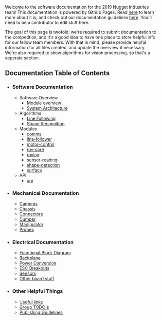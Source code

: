 Welcome to the software documentation for the 2019 Nugget Industries team! This documentation is powered by Github Pages. Read [here](https://pages.github.com/) to learn more about it is, and check out our documentation guidelines [here](./docs/other/documentation-guidelines). You'll need to be a contributor to edit stuff here.

The goal of this page is twofold: we're required to submit documentation to the competition, and it's a good idea to have one place to store helpful info for our fellow team members. With that in mind, please provide helpful information for all files created, and update the overview if necessary. We're also required to show algorithms for vision processing, so that's a seperate section.

## Documentation Table of Contents
- ### Software Documentation
  - Software Overview
    - [Module overview](./docs/software-overview/module_overview)
    - [System Architecture](./docs/software-overview/system-architecture)
  - Algorithms
    - [Line Following](./docs/algorithms/line-following)
    - [Shape Recognition](./docs/algorithms/shape-recognition)
  - Modules 
    - [comms](./docs/modules/comms)
    - [line-follower](./docs/modules/line-follower)
    - [motor-control](./docs/modules/motor-control)
    - [rov-core](./docs/modules/rov-core)
    - [rovlog](./docs/modules/rovlog)
    - [sensor-reading](./docs/modules/sensor-reading)
    - [shape-detection](./docs/modules/shape-detection)
    - [surface](./docs/modules/surface)
  - API
    - [api](./docs/api/api)
- ### Mechanical Documentation
  - [Cameras](./docs/cameras/cameras)
  - [Chassis](./docs/chassis/chassis)
  - [Connectors](./docs/connectors/connectors)
  - [Dumper](./docs/dumper/dumper)
  - [Manipulator](./docs/manipulator/manipulator)
  - [Probes](./docs/probes/probes)
- ### Electrical Documentation
  - [Fucntional Block Diagram](./docs/functional-block-diagram/diagram)
  - [Backplane](./docs/backplane/backplane)
  - [Power Conversion](./docs/power-conversion/power-conversion)
  - [ESC Breakouts](./docs/esc-breakouts/esc-breakouts)
  - [Sensors](./docs/sensors/sensors)
  - [Other board stuff](./docs/other-board-stuff/other)
- ### Other Helpful Things
  - [Useful links](./docs/other/group-todo)
  - [Group TODO's](./docs/other/useful-links)
  - [Publishing Guidelines](./docs/other/documentation-guidelines)
